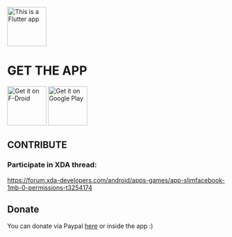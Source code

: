 <img src="https://storage.googleapis.com/cms-storage-bucket/6a07d8a62f4308d2b854.svg" alt="This is a Flutter app" height="90"/></a>


# GET THE APP

<a href="https://f-droid.org/packages/it.rignanese.leo.slimfacebook/" target="_blank">
<img src="https://fdroid.gitlab.io/artwork/badge/get-it-on.png" alt="Get it on F-Droid" height="90"/></a>
<a href="https://play.google.com/store/apps/details?id=it.rignanese.leo.slimfacebook" target="_blank">
<img src="https://play.google.com/intl/en_us/badges/images/generic/en_badge_web_generic.png" alt="Get it on Google Play" height="90"/></a>



## CONTRIBUTE
### Participate in XDA thread: 
https://forum.xda-developers.com/android/apps-games/app-slimfacebook-1mb-0-permissions-t3254174

## Donate
You can donate via Paypal [here](https://www.paypal.me/LeonardoRignanese) or inside the app :)

